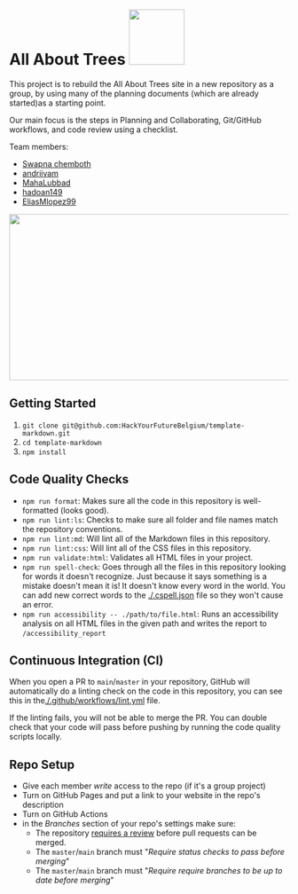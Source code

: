 # All About Trees <img src="https://previews.123rf.com/images/jovanas/jovanas1710/jovanas171001044/88689126-conception-d-ic%C3%B4ne-arbre-simple-illustration-.jpg?fj=1" width="100" height="100" />

This project is to rebuild the All About Trees site in a new repository as a group, by using many of the planning documents (which are already started)as a starting point.

Our main focus is the steps in Planning and Collaborating, Git/GitHub workflows, and code review using a checklist.


Team members:
* [Swapna chemboth](https://github.com/SWAPNACHEMBOTH)
* [andriivam](https://github.com/andriivam)
* [MahaLubbad](https://github.com/MahaLubbad)
* [hadoan149](https://github.com/lab-brussels-1/home/blob/main/student-bios/hadoan149.md)
* [EliasMlopez99](https://github.com/lab-brussels-1/home/blob/main/student-bios/EliasMlopez99.md)

<img src="https://www.naept.com/wp-content/uploads/2020/08/tree.jpg" width="1000" height="300" />


## Getting Started

<!-- a guide to using this repository -->

1. `git clone git@github.com:HackYourFutureBelgium/template-markdown.git`
2. `cd template-markdown`
3. `npm install`

## Code Quality Checks

- `npm run format`: Makes sure all the code in this repository is well-formatted
  (looks good).
- `npm run lint:ls`: Checks to make sure all folder and file names match the
  repository conventions.
- `npm run lint:md`: Will lint all of the Markdown files in this repository.
- `npm run lint:css`: Will lint all of the CSS files in this repository.
- `npm run validate:html`: Validates all HTML files in your project.
- `npm run spell-check`: Goes through all the files in this repository looking
  for words it doesn't recognize. Just because it says something is a mistake
  doesn't mean it is! It doesn't know every word in the world. You can add new
  correct words to the [./.cspell.json](./.cspell.json) file so they won't cause
  an error.
- `npm run accessibility -- ./path/to/file.html`: Runs an accessibility analysis
  on all HTML files in the given path and writes the report to
  `/accessibility_report`

## Continuous Integration (CI)

When you open a PR to `main`/`master` in your repository, GitHub will
automatically do a linting check on the code in this repository, you can see
this in the[./.github/workflows/lint.yml](./.github/workflows/lint.yml) file.

If the linting fails, you will not be able to merge the PR. You can double check
that your code will pass before pushing by running the code quality scripts
locally.

## Repo Setup

- Give each member _write_ access to the repo (if it's a group project)
- Turn on GitHub Pages and put a link to your website in the repo's description
- Turn on GitHub Actions
- in the _Branches_ section of your repo's settings make sure:
  - The repository
    [requires a review](https://github.blog/2018-03-23-require-multiple-reviewers/)
    before pull requests can be merged.
  - The `master`/`main` branch must "_Require status checks to pass before
    merging_"
  - The `master`/`main` branch must "_Require require branches to be up to date
    before merging_"
